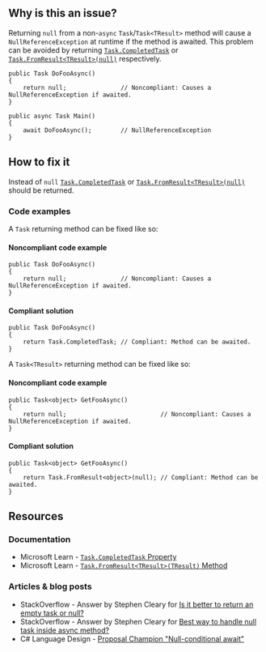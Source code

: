 ## Why is this an issue?
 
Returning `null` from a non-`async` `Task`/`Task<TResult>` method will cause a `NullReferenceException` at runtime if the method is awaited. This problem can be avoided by returning [`Task.CompletedTask`](https://learn.microsoft.com/en-us/dotnet/api/system.threading.tasks.task.completedtask) or [`Task.FromResult<TResult>(null)`](https://learn.microsoft.com/en-us/dotnet/api/system.threading.tasks.task.fromresult) respectively.

    public Task DoFooAsync()
    {
        return null;               // Noncompliant: Causes a NullReferenceException if awaited.
    }
    
    public async Task Main()
    {
        await DoFooAsync();        // NullReferenceException
    }

## How to fix it
 
Instead of `null` [`Task.CompletedTask`](https://learn.microsoft.com/en-us/dotnet/api/system.threading.tasks.task.completedtask) or [`Task.FromResult<TResult>(null)`](https://learn.microsoft.com/en-us/dotnet/api/system.threading.tasks.task.fromresult) should be returned.
 
### Code examples
 
A `Task` returning method can be fixed like so:
 
#### Noncompliant code example

    public Task DoFooAsync()
    {
        return null;               // Noncompliant: Causes a NullReferenceException if awaited.
    }

#### Compliant solution

    public Task DoFooAsync()
    {
        return Task.CompletedTask; // Compliant: Method can be awaited.
    }

A `Task<TResult>` returning method can be fixed like so:
 
#### Noncompliant code example

    public Task<object> GetFooAsync()
    {
        return null;                          // Noncompliant: Causes a NullReferenceException if awaited.
    }

#### Compliant solution

    public Task<object> GetFooAsync()
    {
        return Task.FromResult<object>(null); // Compliant: Method can be awaited.
    }

## Resources
 
### Documentation
 
- Microsoft Learn - [`Task.CompletedTask` Property](https://learn.microsoft.com/en-us/dotnet/api/system.threading.tasks.task.completedtask)
- Microsoft Learn - [`Task.FromResult<TResult>(TResult)`
  Method](https://learn.microsoft.com/en-us/dotnet/api/system.threading.tasks.task.fromresult)

### Articles & blog posts

- StackOverflow - Answer by Stephen Cleary for [Is it better to return an empty task or null?](https://stackoverflow.com/a/45350108)
- StackOverflow - Answer by Stephen Cleary for [Best way to handle null task inside async
  method?](https://stackoverflow.com/a/27551261)
- C# Language Design - [Proposal Champion "Null-conditional await"](https://github.com/dotnet/csharplang/issues/35)